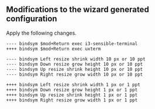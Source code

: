 Modifications to the wizard generated configuration
---------------------------------------------------
Apply the following changes.

    ---- bindsym $mod+Return exec i3-sensible-terminal
    ++++ bindsym $mod+Return exec uxterm

    ---- bindsym Left resize shrink width 10 px or 10 ppt
    ---- bindsym Down resize grow height 10 px or 10 ppt
    ---- bindsym Up resize shrink height 10 px or 10 ppt
    ---- bindsym Right resize grow width 10 px or 10 ppt

    ++++ bindsym Left resize shrink width 1 px or 1 ppt
    ++++ bindsym Down resize grow height 1 px or 1 ppt
    ++++ bindsym Up resize shrink height 1 px or 1 ppt
    ++++ bindsym Right resize grow width 1 px or 1 ppt
